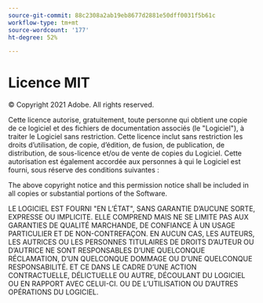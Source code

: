 ```yaml
---
source-git-commit: 88c2308a2ab19eb8677d2881e50dff0031f5b61c
workflow-type: tm+mt
source-wordcount: '177'
ht-degree: 52%

---
```

# Licence MIT

© Copyright 2021 Adobe. All rights reserved.

Cette licence autorise, gratuitement, toute personne qui obtient une copie de ce logiciel et des fichiers de documentation associés (le &quot;Logiciel&quot;), à traiter le Logiciel sans restriction. Cette licence inclut sans restriction les droits d’utilisation, de copie, d’édition, de fusion, de publication, de distribution, de sous-licence et/ou de vente de copies du Logiciel. Cette autorisation est également accordée aux personnes à qui le Logiciel est fourni, sous réserve des conditions suivantes :

The above copyright notice and this permission notice shall be included in all
copies or substantial portions of the Software.

LE LOGICIEL EST FOURNI &quot;EN L’ÉTAT&quot;, SANS GARANTIE D’AUCUNE SORTE, EXPRESSE OU IMPLICITE. ELLE COMPREND MAIS NE SE LIMITE PAS AUX GARANTIES DE QUALITÉ MARCHANDE, DE CONFIANCE À UN USAGE PARTICULIER ET DE NON-CONTREFAÇON. EN AUCUN CAS, LES AUTEURS, LES AUTRICES OU LES PERSONNES TITULAIRES DE DROITS D’AUTEUR OU D’AUTRICE NE SONT RESPONSABLES D’UNE QUELCONQUE RÉCLAMATION, D’UN QUELCONQUE DOMMAGE OU D’UNE QUELCONQUE RESPONSABILITÉ. ET CE DANS LE CADRE D’UNE ACTION CONTRACTUELLE, DÉLICTUELLE OU AUTRE, DÉCOULANT DU LOGICIEL OU EN RAPPORT AVEC CELUI-CI. OU DE L’UTILISATION OU D’AUTRES OPÉRATIONS DU LOGICIEL.
